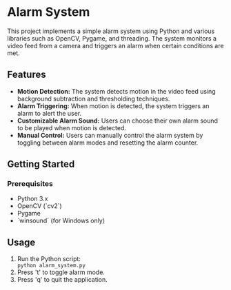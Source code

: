 <!DOCTYPE html>
<html lang="en">
<head>
  <meta charset="UTF-8">
  <meta name="viewport" content="width=device-width, initial-scale=1.0">
  <title>Alarm System</title>
</head>
<body>
  <h1>Alarm System</h1>
  <p>This project implements a simple alarm system using Python and various libraries such as OpenCV, Pygame, and threading. The system monitors a video feed from a camera and triggers an alarm when certain conditions are met.</p>

  <h2>Features</h2>
  <ul>
    <li><strong>Motion Detection:</strong> The system detects motion in the video feed using background subtraction and thresholding techniques.</li>
    <li><strong>Alarm Triggering:</strong> When motion is detected, the system triggers an alarm to alert the user.</li>
    <li><strong>Customizable Alarm Sound:</strong> Users can choose their own alarm sound to be played when motion is detected.</li>
    <li><strong>Manual Control:</strong> Users can manually control the alarm system by toggling between alarm modes and resetting the alarm counter.</li>
  </ul>

  <h2>Getting Started</h2>
  <h3>Prerequisites</h3>
  <ul>
    <li>Python 3.x</li>
    <li>OpenCV (`cv2`)</li>
    <li>Pygame</li>
    <li>`winsound` (for Windows only)</li>
  </ul>

  
  <h2>Usage</h2>
  <ol>
    <li>Run the Python script:</li>
    <code>python alarm_system.py</code>
    <li>Press 't' to toggle alarm mode.</li>
    <li>Press 'q' to quit the application.</li>
  </ol>


</body>
</html>
